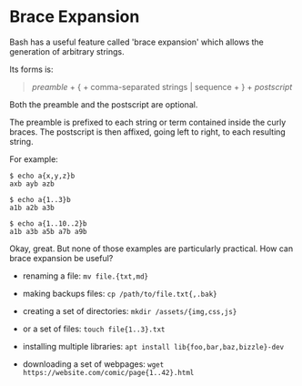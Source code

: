 # Brace Expansion

Bash has a useful feature called 'brace expansion' which allows the generation of arbitrary strings. 

Its forms is:

> *preamble* + { + comma-separated strings | sequence + } + *postscript*

Both the preamble and the postscript are optional.

The preamble is prefixed to each string or term contained inside the curly braces. The postscript is then affixed, going left to right, to each resulting string.

For example: 

```
$ echo a{x,y,z}b
axb ayb azb

$ echo a{1..3}b
a1b a2b a3b

$ echo a{1..10..2}b
a1b a3b a5b a7b a9b
```

Okay, great. But none of those examples are particularly practical. How can brace expansion be useful?

- renaming a file: `mv file.{txt,md}`

- making backups files: `cp /path/to/file.txt{,.bak}`

- creating a set of directories: `mkdir /assets/{img,css,js}`

- or a set of files: `touch file{1..3}.txt`

- installing multiple libraries: `apt install lib{foo,bar,baz,bizzle}-dev`

- downloading a set of webpages: `wget https://website.com/comic/page{1..42}.html`

